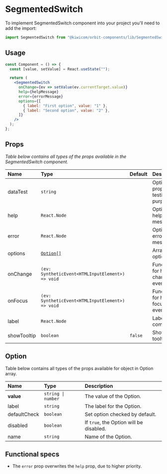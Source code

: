 # SegmentedSwitch

To implement SegmentedSwitch component into your project you'll need to add the import:

```jsx
import SegmentedSwitch from "@kiwicom/orbit-components/lib/SegmentedSwitch";
```

## Usage

```jsx
const Component = () => {
  const [value, setValue] = React.useState("");

  return (
    <SegmentedSwitch
      onChange={ev => setValue(ev.currentTarget.value)}
      help={helpMessage}
      error={errorMessage}
      options={[
        { label: "First option", value: "1" },
        { label: "Second option", value: "2" },
      ]}
    />
  );
};
```

## Props

_Table below contains all types of the props available in the SegmentedSwitch component._

| Name        | Type                                             | Default | Description                         |
| :---------- | :----------------------------------------------- | :------ | :---------------------------------- |
| dataTest    | `string`                                         |         | Optional prop for testing purposes. |
| help        | `React.Node`                                     |         | Optional help message.              |
| error       | `React.Node`                                     |         | Optional error message.             |
| options     | [`Option[]`](#option)                            |         | Array of options.                   |
| onChange    | `(ev: SyntheticEvent<HTMLInputElement>) => void` |         | Function for handling change event. |
| onFocus     | `(ev: SyntheticEvent<HTMLInputElement>) => void` |         | Function for handling focus event.  |
| label       | `React.Node`                                     |         | Label of the component.             |
| showTooltip | `boolean`                                        | `false` | Show tooltip.                       |

## Option

Table below contains all types of the props available for object in Option array.

| Name         | Type               | Description                             |
| :----------- | :----------------- | :-------------------------------------- |
| **value**    | `string \| number` | The value of the Option.                |
| label        | `string`           | The label for the Option.               |
| defaultCheck | `boolean`          | Set option checked by default.          |
| disabled     | `boolean`          | If `true`, the Option will be disabled. |
| name         | `string`           | Name of the Option.                     |

## Functional specs

- The `error` prop overwrites the `help` prop, due to higher priority.
